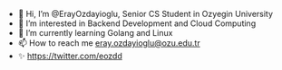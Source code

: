 - 👋 Hi, I’m @ErayOzdayioglu, Senior CS Student in Ozyegin University
- 👀 I’m interested in Backend Development and Cloud Computing
- 🌱 I’m currently learning Golang and Linux
- 📫 How to reach me eray.ozdayioglu@ozu.edu.tr
- ✨ https://twitter.com/eozdd

<!---
ErayOzdayioglu/ErayOzdayioglu is a ✨ special ✨ repository because its `README.md` (this file) appears on your GitHub profile.
You can click the Preview link to take a look at your changes.
--->
